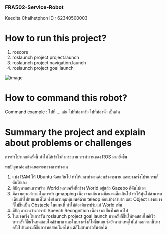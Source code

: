 ### FRA502-Service-Robot
Keedita Chaihetphon ID : 62340500003

# How to run this project?
1. roscore
2. roslaunch project project.launch
3. roslaunch project navigation.launch
4. roslaunch project goal.launch

![image](https://user-images.githubusercontent.com/78614938/145610787-56b789b5-912e-4493-a74c-4b61cf5d103e.png)

# How to command this robot?
Command example : ไปที่ ...
เช่น ไปที่ห้องครัว ไปที่ห้องน้ำ เป็นต้น

# Summary the project and explain about problems or challenges 
  การทำโปรเจกต์ครั้งนี้ ทำให้ได้เข้าใจถึงกระบวนการทำงานของ ROS มากยิ่งขึ้น 
  
  พบปัญหาค่อนข้างเยอะระหว่างการทำงาน
  1. แบ่ง RAM ให้ Ubuntu น้อยเกินไป ทำให้เวลาทำงานค่อนข้างจะนาน และบางครั้งโปรแกรมก็ดับไปเอง
  2. มีปัญหาตอนการสร้าง World หลายครั้งที่สร้าง World อยู่แล้ว Gazebo ก็ดับไปเอง
  3. มีความยากลำบากในการทำ gmapping เนื่องจากเส้นทางมีขนาดเล็กเกินไป ทำให้หุ่นไม่สามารถเดินเข้าไปทำแผนที่ได้ ทั้งยังควบคุมหุ่นยนต์ด้วย teleop ค่อนข้างลำบาก และ Object บางอย่างก็ไม่ขึ้นเป็น Obstacle ในแผนที่ ทำให้ต้องมีการปรับแก้ World เพิ่ม
  4. มีปัญหาระหว่างการทำ Speech Recognition เนื่องจากเสียงไมค์เบาไป
  5. ในบางครั้ง ในการรัน roslaunch project goal.launch บางครั้งก็ขึ้นให้ทดสอบไมค์เร็ว บางครั้งก็ขึ้นในทดสอบไมค์ช้ามาก และในบางครั้งก็ไม่ขึ้นเลย ซึ่งยังหาสาเหตุไม่ได้ นอกจากนี้บางครั้งโปรแกรมก็ขึ้นการทดสอบไมค์ให้ แต่ก็ไม่สามารถรันต่อได้ 
  
